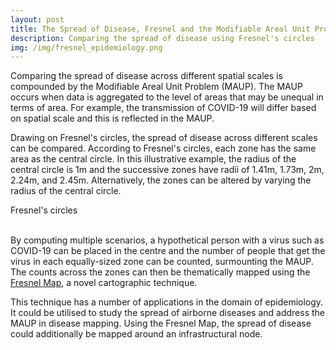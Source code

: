```yaml
---
layout: post
title: The Spread of Disease, Fresnel and the Modifiable Areal Unit Problem
description: Comparing the spread of disease using Fresnel's circles
img: /img/fresnel_epidemiology.png
---
```


Comparing the spread of disease across different spatial scales is compounded by the Modifiable Areal Unit Problem (MAUP). The MAUP occurs when data is aggregated to the level of areas that may be unequal in terms of area. For example, the transmission of COVID-19 will differ based on spatial scale and this is reflected in the MAUP.

Drawing on Fresnel's circles, the spread of disease across different scales can be compared. According to Fresnel's circles, each zone has the same area as the central circle. In this illustrative example, the radius of the central circle is 1m and the successive zones have radii of 1.41m, 1.73m, 2m, 2.24m, and 2.45m. Alternatively, the zones can be altered by varying the radius of the central circle.

<div class="col">
	<img class="col" src="{{ site.baseurl }}/img/fresnel_circles_spread_of_disease.png" alt="" title=""/>
</div>

<div class="col three caption">
	Fresnel's circles
</div>

<br>

By computing multiple scenarios, a hypothetical person with a virus such as COVID-19 can be placed in the centre and the number of people that get the virus in each equally-sized zone can be counted, surmounting the MAUP. The counts across the zones can then be thematically mapped using the <a href="https://www.liamthomasbolton.com/portfolio/FresnelMap/">Fresnel Map</a>, a novel cartographic technique.

This technique has a number of applications in the domain of epidemiology. It could be utilised to study the spread of airborne diseases and address the MAUP in disease mapping. Using the Fresnel Map, the spread of disease could additionally be mapped around an infrastructural node.
